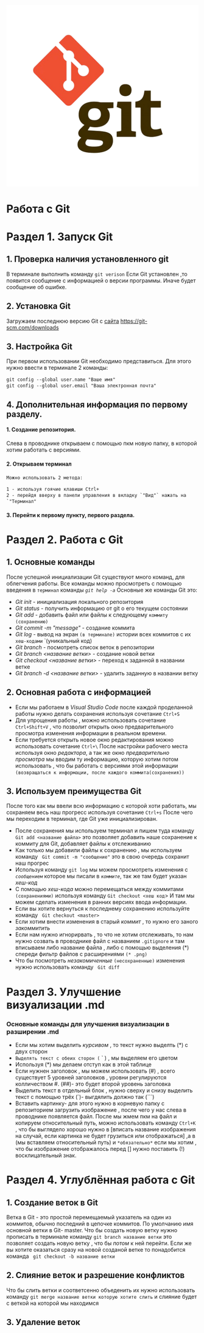 ![Git logo](Логотип-removebg-preview.png)
# Работа с Git

#  Раздел 1. Запуск Git
## 1. Проверка наличия установленного git

В терминале выполнить команду `git verison`
Если Git установлен ,то появится сообщение с информацией о версии программы. Иначе будет сообщение об ошибке.

## 2. Установка Git
Загружаем последнюю версию Git с [сайта](https://git-scm.com/downloads) https://git-scm.com/downloads

## 3.  Настройка Git 
При первом использовании Git необходимо представиться. Для этого нужно ввести в терминале 2 команды: 
```
git config --global user.name "Ваше имя"
git config --global user.email "Ваша электронная почта"
```

## 4. Дополнительная информация по первому разделу. 

#### 1. Создание репозитория.
Слева в проводнике открываем с помощью пкм новую папку, в которой хотим работать с версиями. 

#### 2. Открываем терминал 
`Можно использовать 2 метода:`
```
1 - используя гоячие клавиши Сtrl+
2 - перейдя вверху в панели управления в вкладку `"Вид"` нажать на `"Терминал" 
```
#### 3. Перейти к первому пункту, первого раздела.

#  Раздел 2. Работа с Git
## 1. Основные команды
После успешной инициализации Git существуют много команд, для облегчения работы. Все команды можно просмотреть с помощью введения в `терминал` команды *`git help -a`*
Основные же команды Git  это:
* *Git init* - инициализация локального репозитория
* *Git status* - получить информацию от git о его текущем состоянии
* *Git add* - добавить файл или файлы к следующему `коммиту` `(сохранению)`
* *Git commit -m "message"* - создание коммита 
* *Git log* - вывод на экран `(в терминале)` истории всех коммитов с их `хеш-кодами` `(уникальный код)
* *Git branch* - посмотреть список веток в репозитории
* *Git branch <название ветки>* - создание новой ветки
* *Git checkout <название ветки>* - переход к заданной в названии ветке
* *Git branch -d <название ветки>* - удалить заданную в названии ветку

## 2. Основная работа c информацией 
* Если мы работаем в *Visual Studio Code* после каждой проделанной работы нужно делать сохранения используя сочетание `Ctrl+S` 
* Для упрощения работы , можно использовать сочетаниe `Ctrl+Shift+V` , что позволит открыть окно предварительного просмотра изменения информации в реальном времени.
* Если требуется открыть новое окно редактирования можно использовать сочетание `Ctrl+\`
После настройки рабочего места используя окно *редактора*, а так же окно *предварительно просмотра* мы вводим ту информацию, которую хотим потом использовать , что бы работать с версиями этой информации `(возвращаться к информации, после каждого коммита(сохранения))`

## 3. Используем преимущества Git

После того как мы ввели всю информацию с которой хоти работать, мы сохраняем весь наш прогресс используя сочетание `Ctrl+s` 
После чего мы переходим в терминал, где Git уже инициализирован.

 * После сохранения мы используем терминал и пишем туда команду `Git add <название файла>` это позволяет добавить наше сохранение к коммиту для Git, добавляет файлы к отслеживанию
 * Как только мы добавили файлы к сохранению , мы используем команду ` Git commit -m "сообщение"` это в свою очередь сохранит наш прогрес 
 * Используя команду `git log` мы можем просмотреть изменения с *`сообщением`* которое мы писали в *`коммите`*, так же там будет указан *хеш-код*
 * С помощью *хеш-кода* можно перемещаться между коммитами `(сохранениями)` используя команду `Git checkout <хеш код`>
И там мы можем сделать изменения в ранних версиях ввода информации.
 * Если вы хотите вернуться к последнему сохранению используйте команду  ` Git checkout <master>`
 * Если хотим внести изменения в старый *коммит* , то нужно его заного *закоммитить*
* Если нам нужно игнорирвать , то что не хотим отслеживать, то нам нужно созвать в проводнике файл с названием `.gitignore` и там вписываем либо название файла , либо с помощью выделения (*) спереди фильтр файлов с расширениями `(* .png)`
* Что бы посмотреть *незакомиченные* `(несохраненные)` изменения нужно использовать команду ` Git diff`



# Раздел 3. Улучшение визуализации .md
### Основные команды для улучшения визуализации в разширении .md 
* Если мы хотим выделить *курсивом* , то текст нужно выделть (*) с двух сторон
* `Выделять текст с обеих сторон (` ` )  , мы  выделяем его цветом
* Используя (*) мы делаем отступ как в этой таблице
* Если нужнен заголовок , мы можем использовать (#) , всего существует 5 уровней заголовков , уровни регулируются колличеством #. (##)- это будет второй уровень заголовка
* Выделить текст в отдельный блок , нужно сверху и снизу выделить текст с помощью трёх (`)- выгдялить должно так (```)
* Вставить картинку- для этого нужно в корневую папку с репозиторием загрузить изображение , после чего у нас слева в проводнике появляется файл. После мы жмем пкм на файл и копируем относительный путь, можно использовать команду `Ctrl+K` , что бы выглядело хорошо нужно   в [вписать название изображения на случай, если картинка не будет грузиться или отображаться] ,а в (мы вставляем относительный путь) и `*обязательно*` если мы хотим , что бы изображение отображалось перед [] нужно поставить (!) восклицательный знак.

# Раздел 4. Углублённая работа с Git
## 1. Создание веток в Git
Ветка в Git - это простой перемещаемый указатель на один из коммитов, обычно последний в цепочке коммитов. По умолчанию имя основной ветки в Git- master.
Что бы создать новую ветку нужно прописать в терминале команду `git branch название ветки` это позволяет создать новую ветку , что бы *потом* к ней перейти. 
Если же вы хотите оказаться сразу на новой созданой ветке то понадобится команда ` git checkout -b название ветки` 

## 2. Слияние веток и разрешение конфликтов
Что бы слить ветки и соответсенно объеденить их нужно использовать команду `git merge название ветки которую хотите слить` и слияние будет с веткой на которой мы находимся 
## 3. Удаление веток
